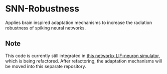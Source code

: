 # SNN-Robustness
Applies brain inspired adaptation mechanisms to increase the radiation robustness of spiking neural networks.

## Note
This code is currently still integrated in [this networkx LIF-neuron simulator](https://github.com/a-t-0/networkx-to-lava-nc), which is being refactored. After refactoring, the adaptation mechanisms will be moved into this separate repository.
